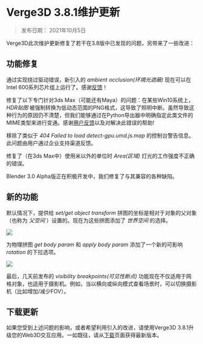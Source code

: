 # Verge3D 3.8.1维护更新
> 发布日期： 2021年10月5日

Verge3D此次维护更新修复了若干在3.8版中已发现的问题，另带来了一些改进：

## 功能修复

通过实现绕过驱动错误，新引入的 _ambient occlusion(环境光遮蔽)_ 现在可以在Intel 600系列芯片组上运行了。感谢[反馈](https://www.soft8soft.com/topic/new-ao-turns-scene-objects-dark-on-integrated-graphics/)！

修复了以下专门针对3ds Max（可能还有Maya）的问题：在某些Win10系统上，_HDR贴图_ 被强制转换为低动态范围的PNG格式，这导致了照明中断。虽然导致这种行为的原因仍不清楚，但我们能够通过在Python导出器中明确指定此类文件的MIME类型来进行变通。感谢[用户反馈](https://www.soft8soft.com/topic/sorry-visual-bug-again/)以及对解决此错误的帮助!

移除了类似于 _404 Failed to load detect-gpu.umd.js.map_ 的控制台警告信息。此问题由用户通过企业支持渠道反馈。

修复了（在3ds Max中）使用米以外的单位时 _Area(区域)_ 灯光的工作强度不正确的错误。

Blender 3.0 Alpha版正在积极开发中，我们修复了与其兼容的各种缺陷。

## 新的功能
默认情况下，提供给 _set/get object transform_ 拼图的坐标是相对于对象的父对象（也称为 _父空间_ ）设置的。现在为这些拼图添加了 _世界空间_ 的选择。

![](https://www.soft8soft.com/wp-content/uploads/2021/10/puzzle-set-transform-world-space.png)

为物理拼图 _get body param_ 和 _apply body param_ 添加了一个新的可影响 _rotation_ 的下拉选项。

![](https://www.soft8soft.com/wp-content/uploads/2021/10/puzzles-physics-get-param-set-param-rotation.png)

最后，几天前发布的 _visibility breakpoints(可见性断点)_ 功能现在不仅适用于网格对象，也适用于摄影机。例如，当以横向或纵向模式查看场景时，可以切换摄影机（比如增加/减少FOV）。

## 下载更新
如果您受到上述问题的影响，或者希望利用引入的改进，请使用Verge3D 3.8.1升级您的Web3D交互应用。一如既往，请从[下载](https://www.soft8soft.com/get-verge3d/)页面获得最新版本。